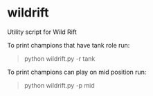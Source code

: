 # wildrift
Utility script for Wild Rift

To print champions that have tank role run:
> python wildrift.py -r tank

To print champions can play on mid position run:
> python wildrift.py -p mid
